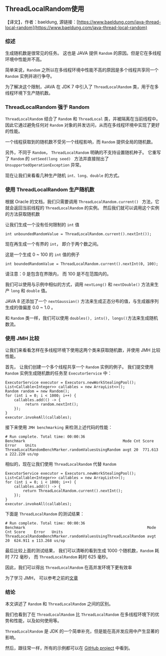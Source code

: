 ## ThreadLocalRandom使用

【译文】，作者：baeldung, 源链接：[https://www.baeldung.com/java-thread-local-random](https://www.baeldung.com/java-thread-local-random)

### 综述
生成随机数是很常见的任务。 这也是 JAVA 提供 `Random` 的原因。但是它在多线程环境中性能并不高。

简单来说，`Random` 之所以在多线程环境中性能不高的原因是多个线程共享同一个 `Random` 实例并进行争夺。

为了解决这个限制，JAVA 在 JDK 7 中引入了 `ThreadLocalRandom` 类，用于在多线程环境下生产随机数。

### ThreadLocalRandom 强于 Random
`ThreadLocalRandom` 结合了 `Random` 和 `ThreadLocal` 类，并被隔离在当前线程中。因此它通过避免任何对 `Random` 对象的并发访问，从而在多线程环境中实现了更好的性能。

一个线程获取到的随机数不受另一个线程影响，而 `Random` 提供全局的随机数。

另外，不同于 `Random`， `ThreadLocalRandom` 明确的不支持设置随机种子。 它重写了 `Random` 的
`setSeed(long seed) ` 方法并直接抛出了 `UnsupportedOperationException` 异常。

现在让我们来看看几种生产随机 `int、long、double` 的方式。

### 使用 ThreadLocalRandom 生产随机数
根据 Oracle 的文档，我们只需要调用 `ThreadLocalRandom.current() ` 方法，它就会返回当前线程的 `ThreadLocalRandom` 的实例。
然后我们就可以调用这个实例的方法获取随机数

让我们生成一个没有任何限制的 `int` 值
```
int unboundedRandomValue = ThreadLocalRandom.current().nextInt());
```

现在再生成一个有界的 `int`， 即介于两个数之间。

这是一个生成 0 ~ 100 的 `int` 值的例子

```
int boundedRandomValue = ThreadLocalRandom.current().nextInt(0, 100);
```

请注意：0 是包含在界限内， 而 100 是不在范围内的。

我们可以使用与示例中相似的方式，调用 `nextLong()` 和 `nextDouble()` 方法来生产 `long` 和 `double` 值。

JAVA 8 还添加了一个 `nextGaussian()` 方法来生成正态分布的值，与生成器序列生成的值偏差 0.0 ~ 1.0 。

和 `Random` 类一样，我们可以使用 `doubles(), ints(), longs()`方法来生成随机数流。

### 使用 JMH 比较

让我们来看看怎样在多线程环境下使用这两个类来获取随机数，并使用 JMH 比较性能。

首先， 让我们创建一个多个线程共享一个 `Random` 实例的例子。
我们提交使用 `Random` 实例生成随机数的任务至 `ExecutorService` 中：
```
ExecutorService executor = Executors.newWorkStealingPool();
List<Callable<Integer>> callables = new ArrayList<>();
Random random = new Random();
for (int i = 0; i < 1000; i++) {
    callables.add(() -> {
         return random.nextInt();
    });
}
executor.invokeAll(callables);
```

接下来使用 `JMH benchmarking` 来检测上述代码的性能：
```
# Run complete. Total time: 00:00:36
Benchmark                                            Mode Cnt Score    Error    Units
ThreadLocalRandomBenchMarker.randomValuesUsingRandom avgt 20  771.613 ± 222.220 us/op
```

相似的，现在让我们使用 `ThreadLocalRandom` 代替 `Random`
```
ExecutorService executor = Executors.newWorkStealingPool();
List<Callable<Integer>> callables = new ArrayList<>();
for (int i = 0; i < 1000; i++) {
    callables.add(() -> {
        return ThreadLocalRandom.current().nextInt();
    });
}
executor.invokeAll(callables);
```

下面是 `ThreadLocalRandom` 的测试结果：
```
# Run complete. Total time: 00:00:36
Benchmark                                                       Mode Cnt Score    Error   Units
ThreadLocalRandomBenchMarker.randomValuesUsingThreadLocalRandom avgt 20  624.911 ± 113.268 us/op
```

最后比较上面的测试结果， 我们可以清晰的看到生成 1000 个随机数，`Random` 耗时 772 毫秒， 而 `ThreadLocalRandom` 耗时 625 毫秒。

因此，我们可以得出 `ThreadLocalRandom` 在高并发环境下更有效率

为了学习 JMH， 可以参考之前的[文章](https://www.baeldung.com/java-microbenchmark-harness)

### 结论
本文讲述了 `Random` 和 `ThreadLocalRandom` 之间的区别。

我们也看到了在 `ThreadLocalRandom` 比 `ThreadLocalRandom` 在多线程环境下的优势和性能，以及如何使用等。

`ThreadLocalRandom` 是 JDK 的一个简单补充，但是能在高并发应用中产生显著的影响。

然后，跟往常一样，所有的示例都可以在 [GitHub project](https://github.com/eugenp/tutorials/tree/master/core-java-concurrency-advanced) 中看到。



 